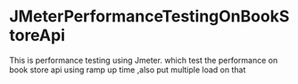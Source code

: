 # JMeterPerformanceTestingOnBookStoreApi
This is performance testing using Jmeter. which test the performance on book store api using ramp up time ,also put multiple load on that
